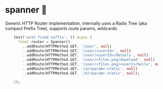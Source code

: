 # spanner 🎢

Generic HTTP Router implementation, internally uses a Radix Tree (aka compact Prefix Tree), supports route params, wildcards.

```dart
    test('with fixed suffix', () async {
      final router = Spanner()
        ..addRoute(HTTPMethod.GET, '/user', null)
        ..addRoute(HTTPMethod.GET, '/user/<userId>', null)
        ..addRoute(HTTPMethod.GET, '/user/<userId>/details', null)
        ..addRoute(HTTPMethod.GET, '/user/<file>.png/download', null)
        ..addRoute(HTTPMethod.GET, '/user/<file>.png/<user2>/hello', null)
        ..addRoute(HTTPMethod.GET, '/a/<param>-static', null)
        ..addRoute(HTTPMethod.GET, '/b/<param>.static', null);

    });
```